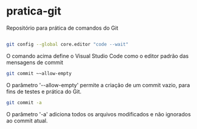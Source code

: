 # pratica-git
Repositório para prática de comandos do Git

~~~bash

git config --global core.editor "code --wait"
~~~

O comando acima define o Visual Studio Code como o editor padrão das 
mensagens de commit 

~~~bash
git commit ~~allow-empty
~~~

O parâmetro '--allow-empty' permite a criação de um commit vazio, para 
fins de testes e prática do Git.

~~~bash
git commit -a
~~~

O parâmetro '-a' adiciona todos os arquivos modificados e
não ignorados ao commit atual.

